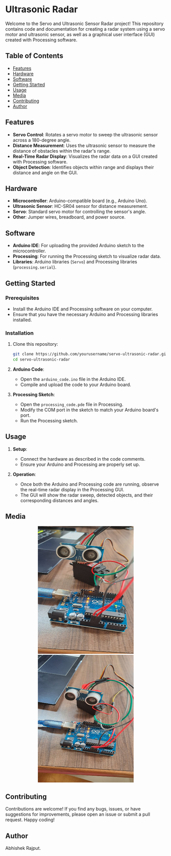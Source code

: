 # Ultrasonic Radar

Welcome to the Servo and Ultrasonic Sensor Radar project! This repository contains code and documentation for creating a radar system using a servo motor and ultrasonic sensor, as well as a graphical user interface (GUI) created with Processing software.

## Table of Contents

- [Features](#features)
- [Hardware](#hardware)
- [Software](#software)
- [Getting Started](#getting-started)
- [Usage](#usage)
- [Media](#media)
- [Contributing](#contributing)
- [Author](#author)

## Features

- **Servo Control**: Rotates a servo motor to sweep the ultrasonic sensor across a 180-degree angle.
- **Distance Measurement**: Uses the ultrasonic sensor to measure the distance of obstacles within the radar's range.
- **Real-Time Radar Display**: Visualizes the radar data on a GUI created with Processing software.
- **Object Detection**: Identifies objects within range and displays their distance and angle on the GUI.

## Hardware

- **Microcontroller**: Arduino-compatible board (e.g., Arduino Uno).
- **Ultrasonic Sensor**: HC-SR04 sensor for distance measurement.
- **Servo**: Standard servo motor for controlling the sensor's angle.
- **Other**: Jumper wires, breadboard, and power source.

## Software

- **Arduino IDE**: For uploading the provided Arduino sketch to the microcontroller.
- **Processing**: For running the Processing sketch to visualize radar data.
- **Libraries**: Arduino libraries (`Servo`) and Processing libraries (`processing.serial`).

## Getting Started

### Prerequisites

- Install the Arduino IDE and Processing software on your computer.
- Ensure that you have the necessary Arduino and Processing libraries installed.

### Installation

1. Clone this repository:

    ```bash
    git clone https://github.com/yourusername/servo-ultrasonic-radar.git
    cd servo-ultrasonic-radar
    ```

2. **Arduino Code**:
    - Open the `arduino_code.ino` file in the Arduino IDE.
    - Compile and upload the code to your Arduino board.
  
3. **Processing Sketch**:
    - Open the `processing_code.pde` file in Processing.
    - Modify the COM port in the sketch to match your Arduino board's port.
    - Run the Processing sketch.

## Usage

1. **Setup**:
    - Connect the hardware as described in the code comments.
    - Ensure your Arduino and Processing are properly set up.

2. **Operation**:
    - Once both the Arduino and Processing code are running, observe the real-time radar display in the Processing GUI.
    - The GUI will show the radar sweep, detected objects, and their corresponding distances and angles.
      
## Media
 
<p align="center">
    <img src="Images/radarimg2.jpeg" height="400" width="300" alt="Error">
    <img src="Images/radarimg3.jpeg" height="400" width="300" alt="Error">
</p>

## Contributing

Contributions are welcome! If you find any bugs, issues, or have suggestions for improvements, please open an issue or submit a pull request. Happy coding!

## Author

Abhishek Rajput.
